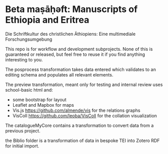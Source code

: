 # Beta maṣāḥǝft: Manuscripts of Ethiopia and Eritrea
Die Schriftkultur des christlichen Äthiopiens: Eine multimediale Forschungsumgebung

This repo is for workflow and development subprojects. None of this is guaranteed or released, but feel free to reuse it if you find anything interesting to you.

The posprocess transformation takes data entered which validates to an editing schema and populates all relevant elements.

The preview transformation, meant only for testing and internal review uses school-basic html and:
* some bootstrap for layout
* Leaflet and Mapbox for maps
* Vis.js https://github.com/almende/vis for the relations graphs
* VisColl https://github.com/leoba/VisColl for the collation visualization

The catalogueMyCore contains a transformation to convert data from a previous project.

the Biblio folder is a transformation of data in bespoke TEI into Zotero RDF for initial import.



